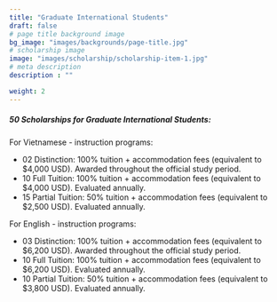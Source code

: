 ```yaml
---
title: "Graduate International Students"
draft: false
# page title background image
bg_image: "images/backgrounds/page-title.jpg"
# scholarship image
image: "images/scholarship/scholarship-item-1.jpg"
# meta description
description : ""

weight: 2
---
```


##### 50 Scholarships for Graduate International Students:
For Vietnamese - instruction programs:
* 02 Distinction: 100% tuition + accommodation fees (equivalent to $4,000 USD). Awarded throughout the official study period. 
* 10 Full Tuition: 100% tuition + accommodation fees (equivalent to $4,000 USD). Evaluated annually.
* 15 Partial Tuition: 50% tuition + accommodation fees (equivalent to $2,500 USD). Evaluated annually.

For English - instruction programs:
* 03 Distinction: 100% tuition + accommodation fees (equivalent to $6,200 USD). Awarded throughout the official study period. 
* 10 Full Tuition: 100% tuition + accommodation fees (equivalent to $6,200 USD). Evaluated annually.
* 10 Partial Tuition: 50% tuition + accommodation fees (equivalent to $3,800 USD). Evaluated annually.

